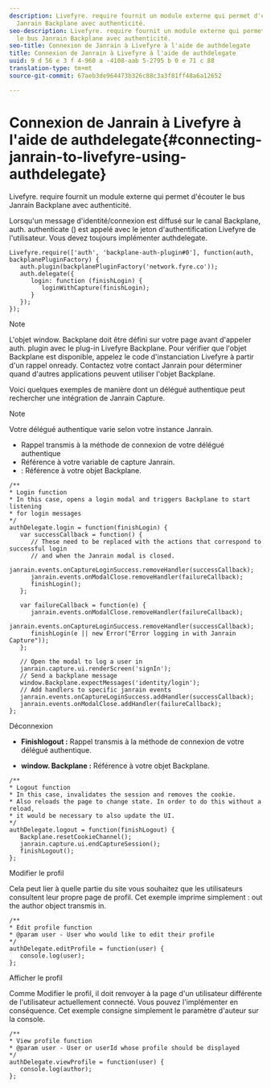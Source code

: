 ```yaml
---
description: Livefyre. require fournit un module externe qui permet d'écouter le bus
  Janrain Backplane avec authenticité.
seo-description: Livefyre. require fournit un module externe qui permet d'écouter
  le bus Janrain Backplane avec authenticité.
seo-title: Connexion de Janrain à Livefyre à l'aide de authdelegate
title: Connexion de Janrain à Livefyre à l'aide de authdelegate
uuid: 9 d 56 e 3 f 4-960 a -4108-aab 5-2795 b 0 e 71 c 88
translation-type: tm+mt
source-git-commit: 67aeb3de964473b326c88c3a3f81ff48a6a12652

---
```



# Connexion de Janrain à Livefyre à l'aide de authdelegate{#connecting-janrain-to-livefyre-using-authdelegate}

Livefyre. require fournit un module externe qui permet d'écouter le bus Janrain Backplane avec authenticité.

Lorsqu'un message d'identité/connexion est diffusé sur le canal Backplane, auth. authenticate () est appelé avec le jeton d'authentification Livefyre de l'utilisateur. Vous devez toujours implémenter authdelegate.

```
Livefyre.require(['auth', 'backplane-auth-plugin#0'], function(auth, backplanePluginFactory) { 
   auth.plugin(backplanePluginFactory('network.fyre.co')); 
   auth.delegate({ 
      login: function (finishLogin) { 
         loginWithCapture(finishLogin); 
      } 
   }); 
});
```

>[!NOTE]
>
>L'objet window. Backplane doit être défini sur votre page avant d'appeler auth. plugin avec le plug-in Livefyre Backplane. Pour vérifier que l'objet Backplane est disponible, appelez le code d'instanciation Livefyre à partir d'un rappel onready. Contactez votre contact Janrain pour déterminer quand d'autres applications peuvent utiliser l'objet Backplane.

Voici quelques exemples de manière dont un délégué authentique peut rechercher une intégration de Janrain Capture.

>[!NOTE]
>
>Votre délégué authentique varie selon votre instance Janrain.

<!--Hannah: Mystery stray bullet found here. Please check against source. -Bob -->

* Rappel transmis à la méthode de connexion de votre délégué authentique
* Référence à votre variable de capture Janrain.
* : Référence à votre objet Backplane.

```
/** 
* Login function 
* In this case, opens a login modal and triggers Backplane to start listening 
* for login messages 
*/ 
authDelegate.login = function(finishLogin) { 
   var successCallback = function() { 
      // These need to be replaced with the actions that correspond to successful login  
      // and when the Janrain modal is closed. 
      janrain.events.onCaptureLoginSuccess.removeHandler(successCallback); 
      janrain.events.onModalClose.removeHandler(failureCallback); 
      finishLogin(); 
   }; 
  
   var failureCallback = function(e) { 
      janrain.events.onModalClose.removeHandler(failureCallback); 
      janrain.events.onCaptureLoginSuccess.removeHandler(successCallback); 
      finishLogin(e || new Error("Error logging in with Janrain Capture")); 
   }; 
  
   // Open the modal to log a user in 
   janrain.capture.ui.renderScreen('signIn'); 
   // Send a backplane message 
   window.Backplane.expectMessages('identity/login'); 
   // Add handlers to specific janrain events 
   janrain.events.onCaptureLoginSuccess.addHandler(successCallback); 
   janrain.events.onModalClose.addHandler(failureCallback); 
};
```

Déconnexion

* **Finishlogout :** Rappel transmis à la méthode de connexion de votre délégué authentique.

* **window. Backplane :** Référence à votre objet Backplane.

```
/** 
* Logout function 
* In this case, invalidates the session and removes the cookie. 
* Also reloads the page to change state. In order to do this without a reload, 
* it would be necessary to also update the UI. 
*/ 
authDelegate.logout = function(finishLogout) { 
   Backplane.resetCookieChannel(); 
   janrain.capture.ui.endCaptureSession(); 
   finishLogout(); 
}; 
```

Modifier le profil

Cela peut lier à quelle partie du site vous souhaitez que les utilisateurs consultent leur propre page de profil. Cet exemple imprime simplement : out the author object transmis in.

```
/** 
* Edit profile function 
* @param user - User who would like to edit their profile 
*/ 
authDelegate.editProfile = function(user) { 
   console.log(user); 
}; 
```

Afficher le profil

Comme Modifier le profil, il doit renvoyer à la page d'un utilisateur différente de l'utilisateur actuellement connecté. Vous pouvez l'implémenter en conséquence. Cet exemple consigne simplement le paramètre d'auteur sur la console.

```
/** 
* View profile function 
* @param user - User or userId whose profile should be displayed 
*/ 
authDelegate.viewProfile = function(user) { 
   console.log(author); 
};
```

